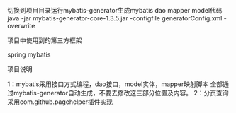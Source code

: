 切换到项目目录运行mybatis-generator生成mybatis dao mapper model代码
java -jar mybatis-generator-core-1.3.5.jar -configfile generatorConfig.xml -overwrite

项目中使用到的第三方框架

spring
mybatis

项目说明

1：mybatis采用接口方式编程，dao接口，model实体，mapper映射脚本 全部通过mybatis-generator自动生成，不要去修改这三部分位置及内容。
2：分页查询采用com.github.pagehelper插件实现